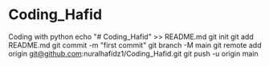 # Coding_Hafid
Coding with python
echo "# Coding_Hafid" >> README.md
git init
git add README.md
git commit -m "first commit"
git branch -M main
git remote add origin git@github.com:nuralhafidz1/Coding_Hafid.git
git push -u origin main
